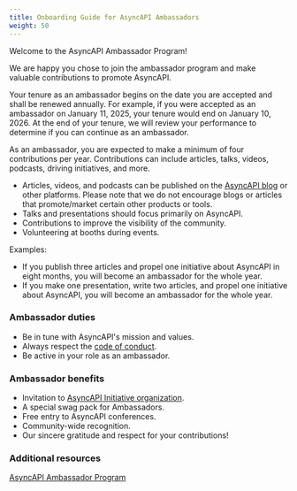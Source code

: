 ```yaml
---
title: Onboarding Guide for AsyncAPI Ambassadors
weight: 50
---
```



Welcome to the AsyncAPI Ambassador Program! 

We are happy you chose to join the ambassador program and make valuable contributions to promote AsyncAPI.

Your tenure as an ambassador begins on the date you are accepted and shall be renewed annually. For example, if you were accepted as an ambassador on January 11, 2025, your tenure would end on January 10, 2026. At the end of your tenure, we will review your performance to determine if you can continue as an ambassador.


As an ambassador, you are expected to make a minimum of four contributions per year. Contributions can include articles, talks, videos, podcasts, driving initiatives, and more.

- Articles, videos, and podcasts can be published on the [AsyncAPI blog](https://www.asyncapi.com/blog) or other platforms. Please note that we do not encourage blogs or articles that promote/market certain other products or tools.
- Talks and presentations should focus primarily on AsyncAPI.
- Contributions to improve the visibility of the community.
- Volunteering at booths during events.


Examples:
- If you publish three articles and propel one initiative about AsyncAPI in eight months, you will become an ambassador for the whole year.
- If you make one presentation, write two articles, and propel one initiative about AsyncAPI, you will become an ambassador for the whole year.



### Ambassador duties
- Be in tune with AsyncAPI's mission and values.
- Always respect the [code of conduct](https://github.com/asyncapi/.github/blob/master/CODE_OF_CONDUCT.md).
- Be active in your role as an ambassador.

### Ambassador benefits
- Invitation to [AsyncAPI Initiative organization](https://github.com/orgs/asyncapi/people).
- A special swag pack for Ambassadors.
- Free entry to AsyncAPI conferences.
- Community-wide recognition.
- Our sincere gratitude and respect for your contributions!

### Additional resources
[AsyncAPI Ambassador Program](../050-mentorship-program/ambassador-program/AMBASSADOR_PROGRAM.md)

